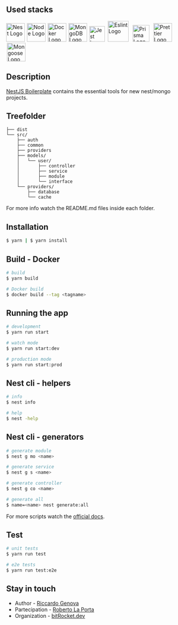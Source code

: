 <!-- @format -->

## Used stacks

<p >
  <a href="http://nestjs.com/" target="blank" style="margin-right:2px" ><img src="https://nestjs.com/img/logo-small.svg" width="50" alt="Nest Logo" /></a>
    <a href="https://nodejs.org/en/about/" target="blank" style="margin-right:2px"><img src="https://cosmocode-assets.s3.amazonaws.com/stacks/node.js.svg" width="50" alt="Node Logo"/></a>
      <a href="https://www.docker.com/" target="blank" style="margin-right:2px"><img src="https://cosmocode-assets.s3.amazonaws.com/stacks/docker.svg" width="50" alt="Docker Logo"/></a>
  <a href="https://www.mongodb.com/" target="blank"style="margin-right:2px" ><img src="https://cosmocode-assets.s3.amazonaws.com/stacks/mongodb.svg" width="50" alt="MongoDB Logo"/></a>
<a href="https://jestjs.io/" target="blank"style="margin-right:2px" ><img src="https://cdn.freebiesupply.com/logos/large/2x/jest-logo-png-transparent.png" width="42" alt="Jest Logo"/></a>
<a href="https://eslint.org/" target="blank"style="margin:2px"><img src="https://upload.wikimedia.org/wikipedia/commons/e/e3/ESLint_logo.svg" width="56" alt="Eslint Logo"/></a>
<a href="https://www.prisma.io/" target="blank"style="margin:5px" ><img src="https://i.pinimg.com/originals/39/b2/e4/39b2e4ad77c23a2c11e5950a7dfa2aec.png" width="45" alt="Prisma Logo"/></a>
<a href="https://prettier.io/" target="blank"style="margin:2px" ><img src="https://brandslogos.com/wp-content/uploads/images/large/prettier-logo.png" width="50" alt="Prettier Logo"/></a>
  <a href="https://mongoosejs.com/" target="blank"  style="margin:2px" ><img src="https://cosmocode-assets.s3.amazonaws.com/stacks/mongoose.svg" width="50" alt="Mongoose Logo"/></a>

</p>

## Description

[NestJS Boilerplate](https://github.com/bitRocket-dev/nestJS-app-boilerplate) contains the essential tools for new nest/mongo projects.

## Treefolder

```
├── dist
└── src/
    ├── auth
    ├── common
    ├── providers
    ├── models/
    │   └── user/
    │       ├── controller
    │       ├── service
    │       ├── module
    │       └── interface
    └── providers/
        ├── database
        └── cache
```

For more info watch the README.md files inside each folder.

## Installation

```bash
$ yarn | $ yarn install
```

## Build - Docker

```bash
# build
$ yarn build

# Docker build
$ docker build --tag <tagname>
```

## Running the app

```bash
# development
$ yarn run start

# watch mode
$ yarn run start:dev

# production mode
$ yarn run start:prod
```

## Nest cli - helpers

```bash
# info
$ nest info

# help
$ nest -help
```

## Nest cli - generators

```bash
# generate module
$ nest g mo <name>

# generate service
$ nest g s <name>

# generate controller
$ nest g co <name>

# generate all
$ name=<name> nest generate:all
```

For more scripts watch the [official docs](https://docs.nestjs.com/cli/usages).

## Test

```bash
# unit tests
$ yarn run test

# e2e tests
$ yarn run test:e2e
```

## Stay in touch

- Author - [Riccardo Genova](https://github.com/riccardogenova-bitrocketdev)
- Partecipation - [Roberto La Porta](https://github.com/robertolaporta-bitrocketdev)
- Organization - [bitRocket.dev](https://github.com/bitRocket-dev)
